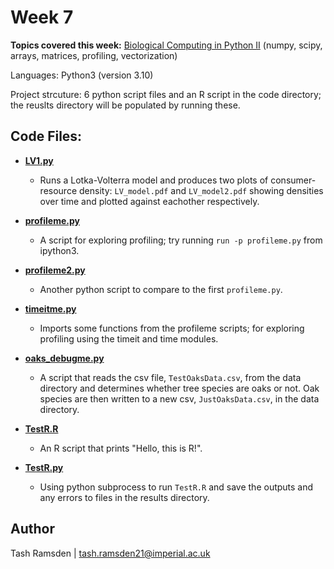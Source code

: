 # Week 7

**Topics covered this week:** [Biological Computing in Python II](https://mhasoba.github.io/TheMulQuaBio/notebooks/06-Python_II.html#) (numpy, scipy, arrays, matrices, profiling, vectorization)

Languages: Python3 (version 3.10)

Project strcuture: 6 python script files and an R script in the code directory; the reuslts directory will be populated by running these.


## Code Files:

* [**LV1.py**](code/LV1.py)
  * Runs a Lotka-Volterra model and produces two plots of consumer-resource density:
  `LV_model.pdf` and `LV_model2.pdf` showing densities over time and plotted against eachother respectively.

* [**profileme.py**](code/profileme.py)
  * A script for exploring profiling; try running `run -p profileme.py` from ipython3.

* [**profileme2.py**](code/profileme2.py)
  * Another python script to compare to the first `profileme.py`.

* [**timeitme.py**](code/timeitme.py)
  * Imports some functions from the profileme scripts; for exploring profiling using the timeit and time modules. 

* [**oaks_debugme.py**](code/oaks_debugme.py)
  * A script that reads the csv file, `TestOaksData.csv`, from the data directory and determines whether tree species are oaks or not. Oak species are then written to a new csv, `JustOaksData.csv`, in the data directory.

* [**TestR.R**](code/TestR.R)
  * An R script that prints "Hello, this is R!".

* [**TestR.py**](code/TestR.py)
  * Using python subprocess to run `TestR.R` and save the outputs and any errors to files in the results directory.


## Author

Tash Ramsden | tash.ramsden21@imperial.ac.uk
